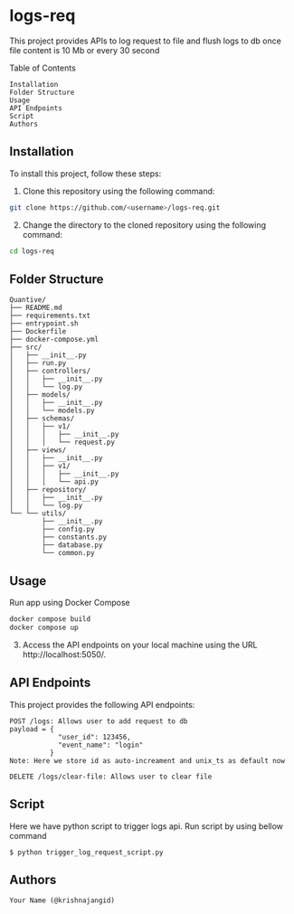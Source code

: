 # logs-req

This project provides APIs to log request to file and flush logs to db once file content is 10 Mb or every 30 second

Table of Contents

    Installation
    Folder Structure
    Usage
    API Endpoints
    Script 
    Authors

## Installation

To install this project, follow these steps:

1. Clone this repository using the following command:

```bash
git clone https://github.com/<username>/logs-req.git
```

2. Change the directory to the cloned repository using the following command:

```bash
cd logs-req
```
## Folder Structure
```commandline
Quantive/
├── README.md
├── requirements.txt
├── entrypoint.sh
├── Dockerfile
├── docker-compose.yml
├── src/
│   ├── __init__.py
│   ├── run.py
│   ├── controllers/
│   │   ├── __init__.py
│   │   └── log.py
│   ├── models/
│   │   ├── __init__.py
│   │   └── models.py
│   ├── schemas/
│   │   ├── v1/
│   │   │   ├── __init__.py
│   │   │   └── request.py
│   ├── views/
│   │   ├── __init__.py
│   │   ├── v1/
│   │   │   ├── __init__.py
│   │   │   └── api.py
│   ├── repository/
│   │   ├── __init__.py
│   │   └── log.py
└── └── utils/
        ├── __init__.py
        ├── config.py
        ├── constants.py
        ├── database.py
        └── common.py
```
## Usage
Run app using Docker Compose

```bash
docker compose build
docker compose up
```

3. Access the API endpoints on your local machine using the URL http://localhost:5050/.

## API Endpoints

This project provides the following API endpoints:
```
POST /logs: Allows user to add request to db
payload = {
            "user_id": 123456,
            "event_name": "login"
          }
Note: Here we store id as auto-increament and unix_ts as default now
```
```
DELETE /logs/clear-file: Allows user to clear file
```
## Script
Here we have python script to trigger logs api. Run script by using bellow command

    $ python trigger_log_request_script.py

## Authors

    Your Name (@krishnajangid)

